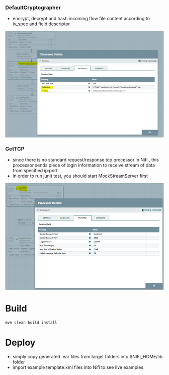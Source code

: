 ### DefaultCryptographer
   - encrypt, decrypt and hash incoming flow file content according to iv_spec and field descriptor
   
![Alt text](crypto1.PNG?raw=true "")

### GetTCP
   - since there is no standard request/response tcp processor in Nifi , this processor sends piece of login information to receive stream of data from specified ip:port
   - in order to run junit test, you should start MockStreamServer first  
   
![Alt text](tcp1.PNG?raw=true "")

# Build
    mvn clean build install
    
# Deploy
   - simply copy generated .ear files from target folders into $NIFI_HOME/lib folder
   - import example template.xml files into Nifi to see live examples  
